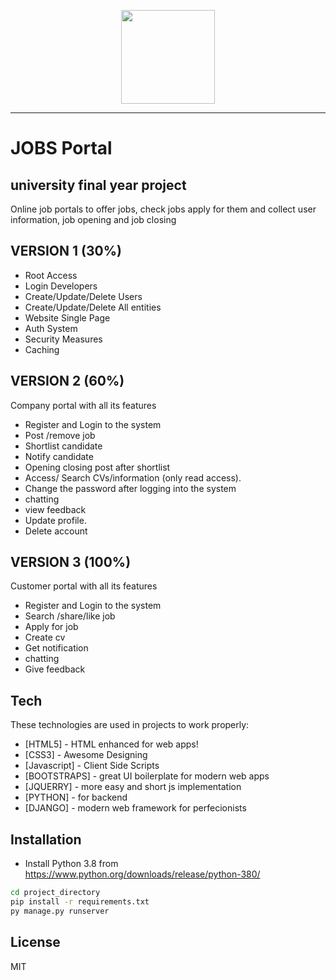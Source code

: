 <p align="center">
  <a href="https://exarth.com/"><img src="https://exarth.com/static/exarth/theme/logo-red-1000.svg" height="150"></a>
</p><hr>

# JOBS Portal
## university final year project

Online job portals to offer jobs, check jobs apply for them and collect user information, job opening and job closing

## VERSION 1 (30%)
- Root Access
- Login Developers
- Create/Update/Delete Users
- Create/Update/Delete All entities
- Website Single Page
- Auth System
- Security Measures
- Caching

## VERSION 2 (60%)
Company portal with all its features

- Register and Login to the system
- Post /remove job
-	Shortlist candidate
-	Notify candidate
-	Opening closing post after shortlist 
-	Access/ Search CVs/information (only read access).
-	Change the password after logging into the system
-	chatting
-	view feedback
-	Update profile. 
-	Delete account

## VERSION 3 (100%)
Customer portal with all its features
-	Register and Login to the system
-	Search /share/like job
-	Apply for job
-	Create cv
-	Get notification
-	chatting
-	Give feedback

## Tech

These technologies are used in projects to work properly:

- [HTML5] - HTML enhanced for web apps!
- [CSS3] - Awesome Designing
- [Javascript] - Client Side Scripts
- [BOOTSTRAPS] - great UI boilerplate for modern web apps
- [JQUERRY] - more easy and short js implementation
- [PYTHON] - for backend
- [DJANGO] - modern web framework for perfecionists

## Installation
- Install Python 3.8 from https://www.python.org/downloads/release/python-380/

```sh
cd project_directory
pip install -r requirements.txt
py manage.py runserver
```

## License
MIT
